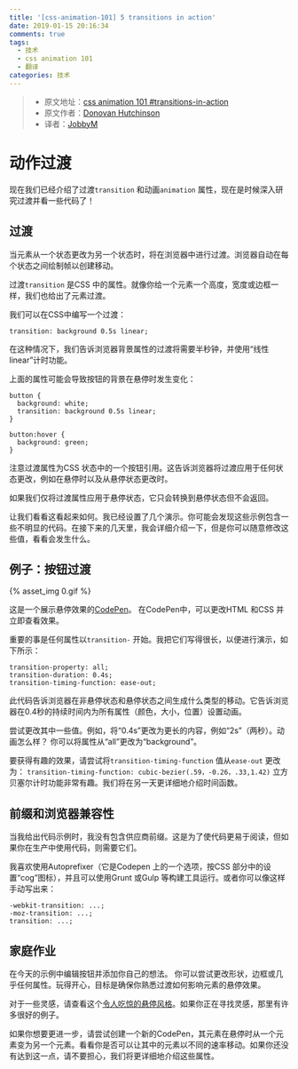 ```yaml
---
title: '[css-animation-101] 5 transitions in action'
date: 2019-01-15 20:16:34
comments: true
tags:
  - 技术
  - css animation 101
  - 翻译
categories: 技术
---
```


> * 原文地址：[css animation 101 #transitions-in-action](https://cssanimation.rocks/css-animation-101/#transitions-in-action)
> * 原文作者：[Donovan Hutchinson](https://cssanimation.rocks/)
> * 译者：[JobbyM](https://github.com/JobbyM)

# 动作过渡
现在我们已经介绍了过渡`transition` 和动画`animation` 属性，现在是时候深入研究过渡并看一些代码了！

<!--more-->

## 过渡
当元素从一个状态更改为另一个状态时，将在浏览器中进行过渡。浏览器自动在每个状态之间绘制帧以创建移动。

过渡`transition` 是CSS 中的属性。就像你给一个元素一个高度，宽度或边框一样，我们也给出了元素过渡。

我们可以在CSS中编写一个过渡：
```
transition: background 0.5s linear;
```

在这种情况下，我们告诉浏览器背景属性的过渡将需要半秒钟，并使用“线性linear”计时功能。

上面的属性可能会导致按钮的背景在悬停时发生变化：
```
button {
  background: white;
  transition: background 0.5s linear;
}

button:hover {
  background: green;
}
```

注意过渡属性为CSS 状态中的一个按钮引用。这告诉浏览器将过渡应用于任何状态更改，例如在悬停时以及从悬停状态更改时。

如果我们仅将过渡属性应用于悬停状态，它只会转换到悬停状态但不会返回。

让我们看看这看起来如何。我已经设置了几个演示。你可能会发现这些示例包含一些不明显的代码。在接下来的几天里，我会详细介绍一下，但是你可以随意修改这些值，看看会发生什么。

## 例子：按钮过渡
{% asset_img 0.gif %}

这是一个展示悬停效果的[CodePen](http://codepen.io/donovanh/pen/MYQdZd)。 在CodePen中，可以更改HTML 和CSS 并立即查看效果。

重要的事是任何属性以`transition-` 开始。我把它们写得很长，以便进行演示，如下所示：
```
transition-property: all;
transition-duration: 0.4s;
transition-timing-function: ease-out;
```

此代码告诉浏览器在非悬停状态和悬停状态之间生成什么类型的移动。它告诉浏览器在0.4秒的持续时间内为所有属性（颜色，大小，位置）设置动画。

尝试更改其中一些值。例如，将“0.4s”更改为更长的内容，例如“2s”（两秒）。动画怎么样？ 你可以将属性从“all”更改为“background”。

要获得有趣的效果，请尝试将`transition-timing-function` 值从`ease-out` 更改为：
`transition-timing-function: cubic-bezier(.59，-0.26，.33,1.42)`
立方贝塞尔计时功能非常有趣。我们将在另一天更详细地介绍时间函数。

## 前缀和浏览器兼容性
当我给出代码示例时，我没有包含供应商前缀。这是为了使代码更易于阅读，但如果你在生产中使用代码，则需要它们。

我喜欢使用Autoprefixer（它是Codepen 上的一个选项，按CSS 部分中的设置“cog”图标），并且可以使用Grunt 或Gulp 等构建工具运行。或者你可以像这样手动写出来：
```
-webkit-transition: ...;
-moz-transition: ...;
transition: ...;
```

## 家庭作业
在今天的示例中编辑按钮并添加你自己的想法。 你可以尝试更改形状，边框或几乎任何属性。玩得开心，目标是确保你熟悉过渡如何影响元素的悬停效果。

对于一些灵感，请查看这个[令人吃惊的悬停风格](http://codepen.io/nxtonic/pen/gbZNKJ)。如果你正在寻找灵感，那里有许多很好的例子。

如果你想要更进一步，请尝试创建一个新的CodePen，其元素在悬停时从一个元素变为另一个元素。看看你是否可以让其中的元素以不同的速率移动。如果你还没有达到这一点，请不要担心，我们将更详细地介绍这些属性。
